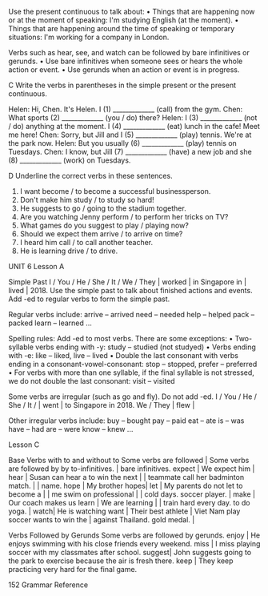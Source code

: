 Use the present continuous to talk about:
• Things that are happening now or at the moment of speaking: I'm studying English (at the moment).
• Things that are happening around the time of speaking or temporary situations: I'm working for a company in London.

Verbs such as hear, see, and watch can be followed by bare infinitives or gerunds.
• Use bare infinitives when someone sees or hears the whole action or event.
• Use gerunds when an action or event is in progress.

C Write the verbs in parentheses in the simple present or the present continuous.

Helen: Hi, Chen. It's Helen. I (1) _____________ (call) from the gym.
Chen: What sports (2) _____________ (you / do) there?
Helen: I (3) _____________ (not / do) anything at the moment. I (4) _____________ (eat) lunch in the cafe! Meet me here!
Chen: Sorry, but Jill and I (5) _____________ (play) tennis. We're at the park now.
Helen: But you usually (6) _____________ (play) tennis on Tuesdays.
Chen: I know, but Jill (7) _____________ (have) a new job and she (8) _____________ (work) on Tuesdays.

D Underline the correct verbs in these sentences.
1. I want become / to become a successful businessperson.
2. Don't make him study / to study so hard!
3. He suggests to go / going to the stadium together.
4. Are you watching Jenny perform / to perform her tricks on TV?
5. What games do you suggest to play / playing now?
6. Should we expect them arrive / to arrive on time?
7. I heard him call / to call another teacher.
8. He is learning drive / to drive.

UNIT 6
Lesson A

Simple Past
I / You / He / She / It / We / They | worked | in Singapore in
                                | lived   | 2018.
Use the simple past to talk about finished actions and events.
Add -ed to regular verbs to form the simple past.

Regular verbs include:
arrive – arrived           need – needed
help – helped            pack – packed
learn – learned           ...

Spelling rules:
Add -ed to most verbs. There are some exceptions:
• Two-syllable verbs ending with -y: study – studied (not studyed)
• Verbs ending with -e: like – liked, live – lived
• Double the last consonant with verbs ending in a consonant-vowel-consonant: stop – stopped, prefer – preferred
• For verbs with more than one syllable, if the final syllable is not stressed, we do not double the last consonant: visit – visited

Some verbs are irregular (such as go and fly). Do not add -ed.
I / You / He / She / It / | went | to Singapore in 2018.
We / They              | flew  |

Other irregular verbs include:
buy – bought            pay – paid
eat – ate               is – was
have – had              are – were
know – knew             ...

Lesson C

Base Verbs with to and without to
Some verbs are followed | Some verbs are followed by
by to-infinitives.       | bare infinitives.
expect | We expect him   | hear | Susan can hear a
        to win the next  |      | teammate call her
        badminton match. |      | name.
hope   | My brother hopes| let  | My parents do not let
        to become a      |      | me swim on
        professional     |      | cold days.
        soccer player.   | make | Our coach makes us
learn  | We are learning |      | train hard every day.
        to do yoga.      | watch| He is watching
want   | Their best athlete     | Viet Nam play soccer
        wants to win the        | against Thailand.
        gold medal.      |

Verbs Followed by Gerunds
Some verbs are followed by gerunds.
enjoy  | He enjoys swimming with his close friends every weekend.
miss   | I miss playing soccer with my classmates after school.
suggest| John suggests going to the park to exercise because the air is fresh there.
keep   | They keep practicing very hard for the final game.

152 Grammar Reference